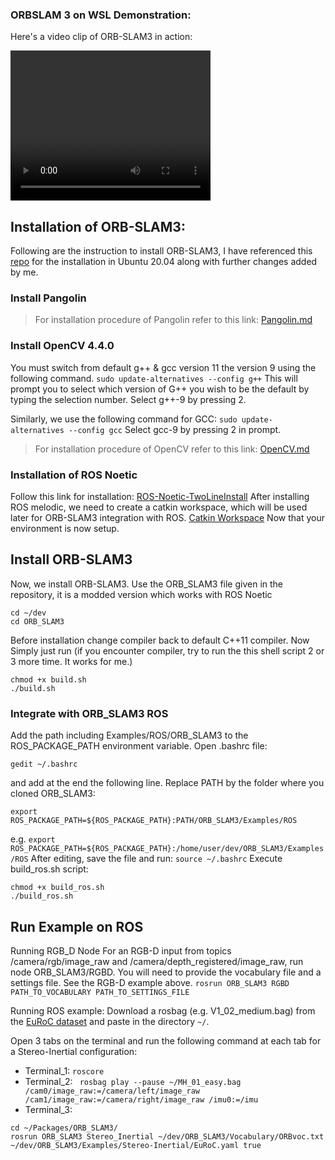 


### ORBSLAM 3 on WSL Demonstration:

Here's a video clip of ORB-SLAM3 in action:

<video width="320" height="240" controls loop>
  <source src="https://youtu.be/kMYtwcelbzk" type="video/mp4">
  Your browser does not support the video tag.
</video>



## Installation of ORB-SLAM3:
Following are the instruction to install ORB-SLAM3, I have referenced this [repo](https://github.com/UZ-SLAMLab/ORB_SLAM3/tree/master) for the installation in Ubuntu 20.04 along with further changes added by me.
### Install Pangolin
> For installation procedure of Pangolin refer to this link: 
[Pangolin.md](https://github.com/aliaxam153/ORBSLAM3-WSL/blob/main/Pangolin.md)

### Install OpenCV 4.4.0
You must switch from default g++ & gcc version 11 the version 9 using the following command.
```sudo update-alternatives --config g++```
This will prompt you to select which version of G++ you wish to be the default by typing the selection number. Select g++-9 by pressing 2.

Similarly, we use the following command for GCC:
```sudo update-alternatives --config gcc```
Select gcc-9 by pressing 2 in prompt.
> For installation procedure of OpenCV refer to this link: 
[OpenCV.md](https://github.com/aliaxam153/ORBSLAM3-WSL/blob/main/OpenCV.md)

### Installation of ROS Noetic
Follow this link for installation: [ROS-Noetic-TwoLineInstall](https://wiki.ros.org/ROS/Installation/TwoLineInstall/)
After installing ROS melodic, we need to create a catkin workspace, which will be used later for ORB-SLAM3 integration with ROS.
[Catkin Workspace](https://wiki.ros.org/ROS/Tutorials/InstallingandConfiguringROSEnvironment)
Now that your environment is now setup.

## Install ORB-SLAM3
Now, we install ORB-SLAM3. Use the ORB_SLAM3 file given in the repository, it is a modded version which works with ROS Noetic
```
cd ~/dev
cd ORB_SLAM3
```
Before installation change compiler back to default C++11 compiler.
Now Simply just run (if you encounter compiler, try to run the this shell script 2 or 3 more time. It works for me.)
```
chmod +x build.sh
./build.sh
```
### Integrate with  ORB_SLAM3 ROS
Add the path including Examples/ROS/ORB_SLAM3 to the ROS_PACKAGE_PATH environment variable. Open .bashrc file:
```
gedit ~/.bashrc
```
and add at the end the following line. Replace PATH by the folder where you cloned ORB_SLAM3:
```
export ROS_PACKAGE_PATH=${ROS_PACKAGE_PATH}:PATH/ORB_SLAM3/Examples/ROS
```
e.g. ```export ROS_PACKAGE_PATH=${ROS_PACKAGE_PATH}:/home/user/dev/ORB_SLAM3/Examples/ROS```
After editing, save the file and run: ```source ~/.bashrc```
Execute build_ros.sh script:
```
chmod +x build_ros.sh
./build_ros.sh
```
## Run Example on ROS
Running RGB_D Node
For an RGB-D input from topics /camera/rgb/image_raw and /camera/depth_registered/image_raw, run node ORB_SLAM3/RGBD. You will need to provide the vocabulary file and a settings file. See the RGB-D example above.
```rosrun ORB_SLAM3 RGBD PATH_TO_VOCABULARY PATH_TO_SETTINGS_FILE```

Running ROS example: Download a rosbag (e.g. V1_02_medium.bag) from the [EuRoC dataset](http://projects.asl.ethz.ch/datasets/doku.php?id=kmavvisualinertialdatasets) and paste in the directory ```~/```.

Open 3 tabs on the terminal and run the following command at each tab for a Stereo-Inertial configuration:

- Terminal_1: ```roscore```
- Terminal_2: ``` rosbag play --pause ~/MH_01_easy.bag /cam0/image_raw:=/camera/left/image_raw /cam1/image_raw:=/camera/right/image_raw /imu0:=/imu```
- Terminal_3:
```
cd ~/Packages/ORB_SLAM3/
rosrun ORB_SLAM3 Stereo_Inertial ~/dev/ORB_SLAM3/Vocabulary/ORBvoc.txt ~/dev/ORB_SLAM3/Examples/Stereo-Inertial/EuRoC.yaml true
```

